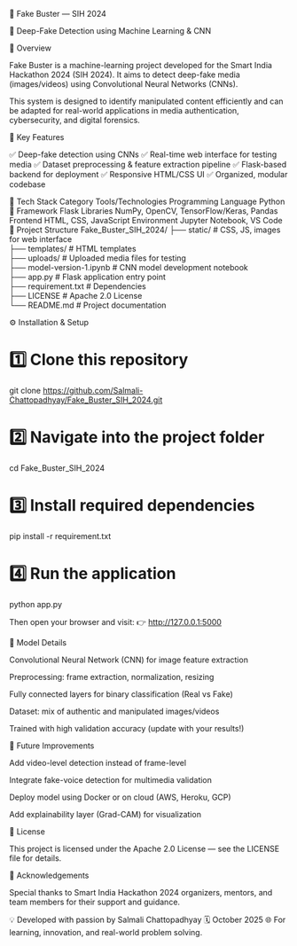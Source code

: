🎥 Fake Buster — SIH 2024

🧠 Deep-Fake Detection using Machine Learning & CNN

📖 Overview

Fake Buster is a machine-learning project developed for the Smart India Hackathon 2024 (SIH 2024).
It aims to detect deep-fake media (images/videos) using Convolutional Neural Networks (CNNs).

This system is designed to identify manipulated content efficiently and can be adapted for real-world applications in media authentication, cybersecurity, and digital forensics.

🚀 Key Features

✅ Deep-fake detection using CNNs
✅ Real-time web interface for testing media
✅ Dataset preprocessing & feature extraction pipeline
✅ Flask-based backend for deployment
✅ Responsive HTML/CSS UI
✅ Organized, modular codebase

🧩 Tech Stack
Category	Tools/Technologies
Programming Language	Python 🐍
Framework	Flask
Libraries	NumPy, OpenCV, TensorFlow/Keras, Pandas
Frontend	HTML, CSS, JavaScript
Environment	Jupyter Notebook, VS Code
📁 Project Structure
Fake_Buster_SIH_2024/
├── static/                # CSS, JS, images for web interface  
├── templates/             # HTML templates  
├── uploads/               # Uploaded media files for testing  
├── model-version-1.ipynb  # CNN model development notebook  
├── app.py                 # Flask application entry point  
├── requirement.txt        # Dependencies  
├── LICENSE                # Apache 2.0 License  
└── README.md              # Project documentation  

⚙️ Installation & Setup
# 1️⃣ Clone this repository
git clone https://github.com/Salmali-Chattopadhyay/Fake_Buster_SIH_2024.git

# 2️⃣ Navigate into the project folder
cd Fake_Buster_SIH_2024

# 3️⃣ Install required dependencies
pip install -r requirement.txt

# 4️⃣ Run the application
python app.py


Then open your browser and visit:
👉 http://127.0.0.1:5000

🧠 Model Details

Convolutional Neural Network (CNN) for image feature extraction

Preprocessing: frame extraction, normalization, resizing

Fully connected layers for binary classification (Real vs Fake)

Dataset: mix of authentic and manipulated images/videos

Trained with high validation accuracy (update with your results!)

🎯 Future Improvements

Add video-level detection instead of frame-level

Integrate fake-voice detection for multimedia validation

Deploy model using Docker or on cloud (AWS, Heroku, GCP)

Add explainability layer (Grad-CAM) for visualization

📜 License

This project is licensed under the Apache 2.0 License — see the LICENSE
 file for details.

🙌 Acknowledgements

Special thanks to Smart India Hackathon 2024 organizers, mentors, and team members for their support and guidance.

💡 Developed with passion by Salmali Chattopadhyay
🗓️ October 2025
🌐 For learning, innovation, and real-world problem solving.
